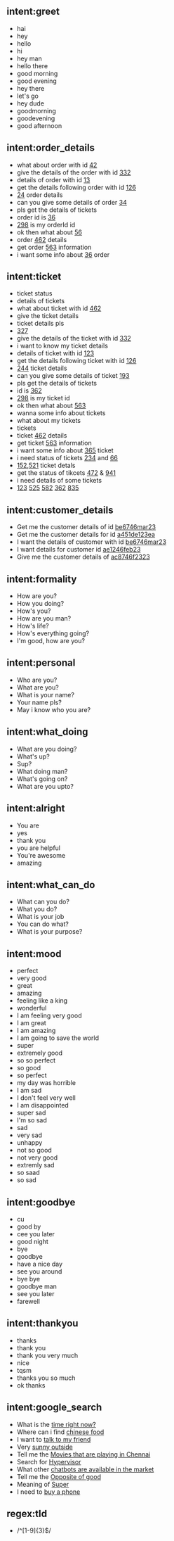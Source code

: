 ## intent:greet
- hai
- hey
- hello
- hi
- hey man
- hello there
- good morning
- good evening
- hey there
- let's go
- hey dude
- goodmorning
- goodevening
- good afternoon

## intent:order_details
- what about order with id [42](orderId)
- give the details of the order with id [332](orderId)  
- details of order with id [13](orderId)
- get the details following order with id [126](orderId)
- [24](orderId) order details
- can you give some details of order [34](orderId)
- pls get the details of tickets
- order id is [36](orderId)
- [298](orderId) is my orderId id
- ok then what about [56](orderId)
- order [462](orderId) details
- get order [563](orderId) information
- i want some info about [36](orderId) order

## intent:ticket
- ticket status
- details of tickets
- what about ticket with id [462](tId)
- give the ticket details
- ticket details pls
- [327](tId)
- give the details of the ticket with id [332](tId)  
- i want to know my ticket details
- details of ticket with id [123](tId)
- get the details following ticket with id [126](tId)
- [244](tId) ticket details
- can you give some details of ticket [193](tId)
- pls get the details of tickets
- id is [362](tId)
- [298](tId) is my ticket id
- ok then what about [563](tId)
- wanna some info about tickets
- what about my tickets
- tickets
- ticket [462](tId) details
- get ticket [563](tId) information
- i want some info about [365](tId) ticket
- i need status of tickets [234](tId) and [66](tId)
- [152](tId),[521](tId) ticket detals
- get the status of tikcets [472](tId) & [941](tId)
- i need details of some tickets
- [123](tId) [525](tId) [582](tId) [362](tId) [835](tId)


## intent:customer_details
- Get me the customer details of id [be6746mar23](userId)
- Get me the customer details for id [a451de123ea](userId)
- I want the details of customer with id [be6746mar23](userId)
- I want details for customer id [ae1246feb23](userId)
- Give me the customer details of [ac8746f2323](userId)

## intent:formality
- How are you?
- How you doing?
- How's you?
- How are you man?
- How's life?
- How's everything going?
- I'm good, how are you?

## intent:personal
- Who are you?
- What are you?
- What is your name?
- Your name pls?
- May i know who you are?

## intent:what_doing
- What are you doing?
- What's up?
- Sup?
- What doing man?
- What's going on?
- What are you upto?

## intent:alright
- You are
- yes
- thank you
- you are helpful
- You're awesome
- amazing

## intent:what_can_do
- What can you do?
- What you do?
- What is your job
- You can do what?
- What is your purpose?

## intent:mood
- perfect
- very good
- great
- amazing
- feeling like a king
- wonderful
- I am feeling very good
- I am great
- I am amazing
- I am going to save the world
- super
- extremely good
- so so perfect
- so good
- so perfect
- my day was horrible
- I am sad
- I don't feel very well
- I am disappointed
- super sad
- I'm so sad
- sad
- very sad
- unhappy
- not so good
- not very good
- extremly sad
- so saad
- so sad

## intent:goodbye
- cu
- good by
- cee you later
- good night
- bye
- goodbye
- have a nice day
- see you around
- bye bye
- goodbye man
- see you later
- farewell

## intent:thankyou
- thanks
- thank you
- thank you very much
- nice
- tqsm
- thanks you so much
- ok thanks

## intent:google_search
- What is the [time right now?](query)
- Where can i find [chinese food](query)
- I want to [talk to my friend](query)
- Very [sunny outside](query)
- Tell me the [Movies that are playing in Chennai](query) 
- Search for [Hypervisor](query)
- What other [chatbots are available in the market](query)
- Tell me the [Opposite of good](query)
- Meaning of [Super](query)
- I need to [buy a phone](query)

## regex:tId
- /^[1-9]{3}$/